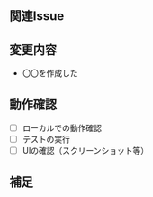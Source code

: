 ## 関連Issue

<!-- 関連するIssue番号を記載してください (例: #123) -->

## 変更内容

<!-- このPRで行った変更の概要と、具体的な変更点を箇条書きで記載してください。 -->

- 〇〇を作成した

## 動作確認

<!-- 動作確認内容や手順、確認した環境などを記載してください -->

- [ ] ローカルでの動作確認
- [ ] テストの実行
- [ ] UIの確認（スクリーンショット等）

## 補足

<!-- レビュー時に特に見てほしい点や、その他補足事項があれば記載してください -->
